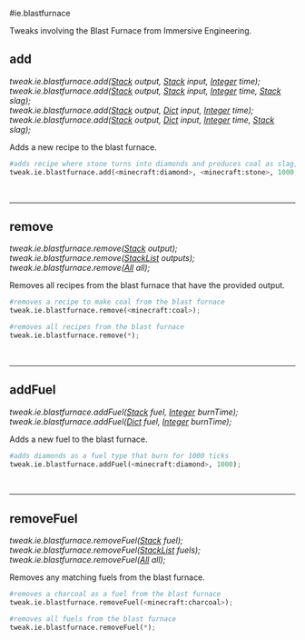 #ie.blastfurnace

Tweaks involving the Blast Furnace from Immersive Engineering.

## add
*tweak.ie.blastfurnace.add([Stack](/arguments/stack) output, [Stack](/arguments/stack) input, [Integer](/arguments/integer) time);*  
*tweak.ie.blastfurnace.add([Stack](/arguments/stack) output, [Stack](/arguments/stack) input, [Integer](/arguments/integer) time, [Stack](/arguments/stack) slag);*  
*tweak.ie.blastfurnace.add([Stack](/arguments/stack) output, [Dict](/arguments/dict) input, [Integer](/arguments/integer) time);*  
*tweak.ie.blastfurnace.add([Stack](/arguments/stack) output, [Dict](/arguments/dict) input, [Integer](/arguments/integer) time, [Stack](/arguments/stack) slag);*

Adds a new recipe to the blast furnace.
```python
#adds recipe where stone turns into diamonds and produces coal as slag, taking 1000 ticks
tweak.ie.blastfurnace.add(<minecraft:diamond>, <minecraft:stone>, 1000, <minecraft:coal>);
```
<br>

---
## remove
*tweak.ie.blastfurnace.remove([Stack](/arguments/stack) output);*  
*tweak.ie.blastfurnace.remove([StackList](/arguments/stacklist) outputs);*  
*tweak.ie.blastfurnace.remove([All](/arguments/all) all);*

Removes all recipes from the blast furnace that have the provided output.
```python
#removes a recipe to make coal from the blast furnace
tweak.ie.blastfurnace.remove(<minecraft:coal>);

#removes all recipes from the blast furnace
tweak.ie.blastfurnace.remove(*);
```
<br>

---
## addFuel
*tweak.ie.blastfurnace.addFuel([Stack](/arguments/stack) fuel, [Integer](/arguments/integer) burnTime);*  
*tweak.ie.blastfurnace.addFuel([Dict](/arguments/dict) fuel, [Integer](/arguments/integer) burnTime);*

Adds a new fuel to the blast furnace.
```python
#adds diamonds as a fuel type that burn for 1000 ticks
tweak.ie.blastfurnace.addFuel(<minecraft:diamond>, 1000);
```
<br>

---
## removeFuel
*tweak.ie.blastfurnace.removeFuel([Stack](/arguments/stack) fuel);*  
*tweak.ie.blastfurnace.removeFuel([StackList](/arguments/stacklist) fuels);*  
*tweak.ie.blastfurnace.removeFuel([All](/arguments/all) all);*

Removes any matching fuels from the blast furnace.
```python
#removes a charcoal as a fuel from the blast furnace
tweak.ie.blastfurnace.removeFuel(<minecraft:charcoal>);

#removes all fuels from the blast furnace
tweak.ie.blastfurnace.removeFuel(*);
```